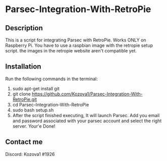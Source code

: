 # Parsec-Integration-With-RetroPie
Description
----------------------
This is a script for integrating Parsec with RetroPie.
Works ONLY on Raspberry Pi. You have to use a raspbian image with the retropie setup script. 
the images in the retropie website aren't compatible yet.

Installation
----------------------
Run the following commands in the terminal:
  1. sudo apt-get install git
  2. git clone https://github.com/Kozova1/Parsec-Integration-With-RetroPie.git
  3. cd Parsec-Integration-With-RetroPie
  4. sudo bash setup.sh
  5. After the script finished executing, It will launch Parsec. Add you email and password associated with your parsec account and select the right server. Your'e Done!
  
  Contact me    
  --------------------
  Discord: Kozova1 #1926
